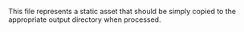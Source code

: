 This file represents a static asset that should be simply copied to the appropriate output directory when processed.